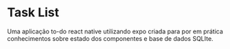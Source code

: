 # Task List
Uma aplicação to-do react native utilizando expo criada para por em prática conhecimentos sobre estado dos componentes e base de dados SQLIte. 
